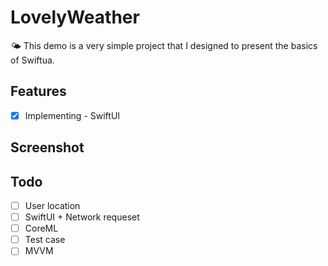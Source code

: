 # LovelyWeather

🌤️ This demo is a very simple project that I designed to present the basics of Swiftua.

## Features

- [x] Implementing - SwiftUI

## Screenshot
[//]:![ss](https://user-images.githubusercontent.com/1447937/72296817-96f10580-366b-11ea-957c-023efeac958f.png)

## Todo
- [ ] User location
- [ ] SwiftUI + Network requeset
- [ ] CoreML
- [ ] Test case
- [ ] MVVM
